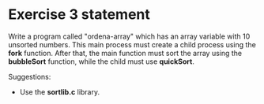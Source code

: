 # Exercise 3 statement

Write a program called "ordena-array" which has an array variable with 10 unsorted numbers.
This main process must create a child process using the **fork** function. After that, the main
function must sort the array using the **bubbleSort** function, while the child must use **quickSort**.

Suggestions:
  - Use the **sortlib.c** library.